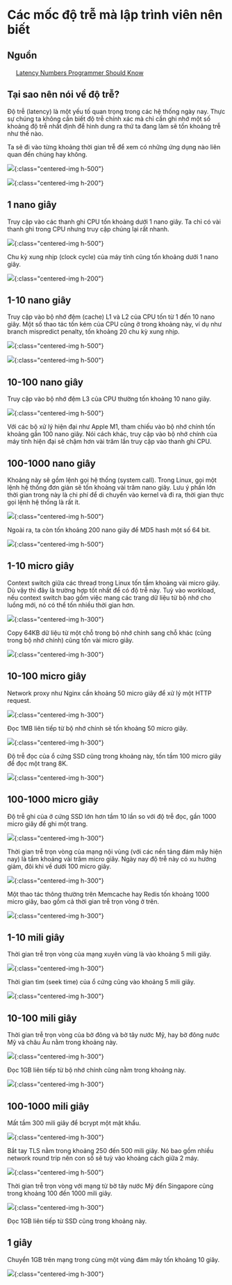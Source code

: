 # Các mốc độ trễ mà lập trình viên nên biết

## Nguồn

<img src="../../assets/images/bytebytego.png" width="16" height="16"/> [Latency Numbers Programmer Should Know](https://www.youtube.com/watch?v=FqR5vESuKe0)

## Tại sao nên nói về độ trễ?

Độ trễ (latency) là một yếu tố quan trọng trong các hệ thống ngày nay. Thực sự chúng ta không cần biết độ trễ chính xác mà chỉ cần ghi nhớ một số khoảng độ trễ nhất định để hình dung ra thứ ta đang làm sẽ tốn khoảng trễ như thế nào.

Ta sẽ đi vào từng khoảng thời gian trễ để xem có những ứng dụng nào liên quan đến chúng hay không.

![](../assets/ByteByteGo/latency-numbers/figure1.png){:class="centered-img h-500"}

![](../assets/ByteByteGo/latency-numbers/figure2.png){:class="centered-img h-200"}

## 1 nano giây

Truy cập vào các thanh ghi CPU tốn khoảng dưới 1 nano giây. Ta chỉ có vài thanh ghi trong CPU nhưng truy cập chúng lại rất nhanh.

![](../assets/ByteByteGo/latency-numbers/figure3.png){:class="centered-img h-500"}

Chu kỳ xung nhịp (clock cycle) của máy tính cũng tốn khoảng dưới 1 nano giây.

![](../assets/ByteByteGo/latency-numbers/figure4.png){:class="centered-img h-200"}

## 1-10 nano giây

Truy cập vào bộ nhớ đệm (cache) L1 và L2 của CPU tốn từ 1 đến 10 nano giây. Một số thao tác tốn kém của CPU cũng ở trong khoảng này, ví dụ như branch mispredict penalty, tốn khoảng 20 chu kỳ xung nhịp.

![](../assets/ByteByteGo/latency-numbers/figure5.png){:class="centered-img h-500"}

![](../assets/ByteByteGo/latency-numbers/figure6.png){:class="centered-img h-500"}

## 10-100 nano giây

Truy cập vào bộ nhớ đệm L3 của CPU thường tốn khoảng 10 nano giây. 

![](../assets/ByteByteGo/latency-numbers/figure7.png){:class="centered-img h-500"}

Với các bộ xử lý hiện đại như Apple M1, tham chiếu vào bộ nhớ chính tốn khoảng gần 100 nano giây. Nói cách khác, truy cập vào bộ nhớ chính của máy tính hiện đại sẽ chậm hơn vài trăm lần truy cập vào thanh ghi CPU.

## 100-1000 nano giây

Khoảng này sẽ gồm lệnh gọi hệ thống (system call). Trong Linux, gọi một lệnh hệ thống đơn giản sẽ tốn khoảng vài trăm nano giây. Lưu ý phần lớn thời gian trong này là chi phí để di chuyển vào kernel và đi ra, thời gian thực gọi lệnh hệ thống là rất ít.

![](../assets/ByteByteGo/latency-numbers/figure8.png){:class="centered-img h-500"}

Ngoài ra, ta còn tốn khoảng 200 nano giây để MD5 hash một số 64 bit.

![](../assets/ByteByteGo/latency-numbers/figure9.png){:class="centered-img h-500"}

## 1-10 micro giây

Context switch giữa các thread trong Linux tốn tầm khoảng vài micro giây. Dù vậy thì đây là trường hợp tốt nhất để có độ trễ này. Tuỳ vào workload, nếu context switch bao gồm việc mang các trang dữ liệu từ bộ nhớ cho luồng mới, nó có thể tốn nhiều thời gian hơn.

![](../assets/ByteByteGo/latency-numbers/figure10.png){:class="centered-img h-300"}

Copy 64KB dữ liệu từ một chỗ trong bộ nhớ chính sang chỗ khác (cũng trong bộ nhớ chính) cũng tốn vài micro giây.

![](../assets/ByteByteGo/latency-numbers/figure11.png){:class="centered-img h-300"}

## 10-100 micro giây

Network proxy như Nginx cần khoảng 50 micro giây để xử lý một HTTP request.

![](../assets/ByteByteGo/latency-numbers/figure12.png){:class="centered-img h-300"}

Đọc 1MB liên tiếp từ bộ nhớ chính sẽ tốn khoảng 50 micro giây.

![](../assets/ByteByteGo/latency-numbers/figure13.png){:class="centered-img h-300"}

Độ trễ đọc của ổ cứng SSD cũng trong khoảng này, tốn tầm 100 micro giây để đọc một trang 8K.

![](../assets/ByteByteGo/latency-numbers/figure14.png){:class="centered-img h-300"}

## 100-1000 micro giây

Độ trễ ghi của ở cứng SSD lớn hơn tầm 10 lần so với độ trễ đọc, gần 1000 micro giây để ghi một trang.

![](../assets/ByteByteGo/latency-numbers/figure15.png){:class="centered-img h-300"}

Thời gian trễ trọn vòng của mạng nội vùng (với các nền tảng đám mây hiện nay) là tầm khoảng vài trăm micro giây. Ngày nay độ trễ này có xu hướng giảm, đôi khi về dưới 100 micro giây.

![](../assets/ByteByteGo/latency-numbers/figure16.png){:class="centered-img h-300"}

Một thao tác thông thường trên Memcache hay Redis tốn khoảng 1000 micro giây, bao gồm cả thời gian trễ trọn vòng ở trên.

![](../assets/ByteByteGo/latency-numbers/figure17.png){:class="centered-img h-300"}

## 1-10 mili giây

Thời gian trễ trọn vòng của mạng xuyên vùng là vào khoảng 5 mili giây.

![](../assets/ByteByteGo/latency-numbers/figure18.png){:class="centered-img h-300"}

Thời gian tìm (seek time) của ổ cứng cũng vào khoảng 5 mili giây.

![](../assets/ByteByteGo/latency-numbers/figure19.png){:class="centered-img h-300"}

## 10-100 mili giây

Thời gian trễ trọn vòng của bờ đông và bờ tây nước Mỹ, hay bờ đông nước Mỹ và châu Âu nằm trong khoảng này.

![](../assets/ByteByteGo/latency-numbers/figure20.png){:class="centered-img h-300"}

Đọc 1GB liên tiếp từ bộ nhớ chính cũng nằm trong khoảng này.

![](../assets/ByteByteGo/latency-numbers/figure21.png){:class="centered-img h-300"}

## 100-1000 mili giây

Mất tầm 300 mili giây để bcrypt một mật khẩu.

![](../assets/ByteByteGo/latency-numbers/figure22.png){:class="centered-img h-300"}

Bắt tay TLS nằm trong khoảng 250 đến 500 mili giây. Nó bao gồm nhiều network round trip nên con số sẽ tuỳ vào khoảng cách giữa 2 máy.

![](../assets/ByteByteGo/latency-numbers/figure23.png){:class="centered-img h-500"}

Thời gian trễ trọn vòng với mạng từ bờ tây nước Mỹ đến Singapore cũng trong khoảng 100 đến 1000 mili giây.

![](../assets/ByteByteGo/latency-numbers/figure24.png){:class="centered-img h-300"}

Đọc 1GB liên tiếp từ SSD cũng trong khoảng này.

## 1 giây

Chuyển 1GB trên mạng trong cùng một vùng đám mây tốn khoảng 10 giây.

![](../assets/ByteByteGo/latency-numbers/figure25.png){:class="centered-img h-300"}
